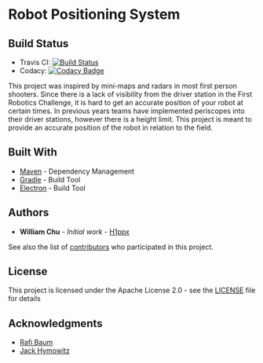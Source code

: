 # Robot Positioning System 

## Build Status
* Travis CI: [![Build Status](https://travis-ci.org/H1ppx/Robot-Positioning-System.svg?branch=master)](https://travis-ci.org/H1ppx/Robot-Positioning-System)
* Codacy: [![Codacy Badge](https://api.codacy.com/project/badge/Grade/b557f53a15b74b6aae04c56ac510b78a)](https://www.codacy.com/app/H1ppx/Robot-Positioning-System?utm_source=github.com&amp;utm_medium=referral&amp;utm_content=H1ppx/Robot-Positioning-System&amp;utm_campaign=Badge_Grade)

This project was inspired by mini-maps and radars in most first person shooters. Since there is a lack of visibility from the driver station in the First Robotics Challenge, it is hard to get an accurate position of your robot at certain times. In previous years teams have implemented periscopes into their driver stations, however there is a height limit. This project is meant to provide an accurate position of the robot in relation to the field.

## Built With
* [Maven](https://maven.apache.org/) - Dependency Management
* [Gradle](https://gradle.org/) - Build Tool
* [Electron](https://electronjs.org/) - Build Tool


## Authors

* **William Chu** - *Initial work* - [H1ppx](https://github.com/H1ppx)

See also the list of [contributors](https://github.com/H1ppx/Robot-Positioning-System/blob/master/CONTRIBUTING.md) who participated in this project.

## License

This project is licensed under the Apache License 2.0 - see the [LICENSE](https://github.com/H1ppx/Robot-Positioning-System/blob/master/LICENSE) file for details

## Acknowledgments

* [Rafi Baum](https://github.com/rafibaum)
* [Jack Hymowitz](https://github.com/jackhymowitz) 
